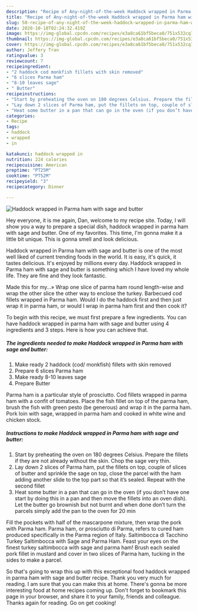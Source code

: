 ```yaml
---
description: "Recipe of Any-night-of-the-week Haddock wrapped in Parma ham with sage and butter"
title: "Recipe of Any-night-of-the-week Haddock wrapped in Parma ham with sage and butter"
slug: 50-recipe-of-any-night-of-the-week-haddock-wrapped-in-parma-ham-with-sage-and-butter
date: 2020-10-18T02:24:32.419Z
image: https://img-global.cpcdn.com/recipes/e3a8ca61bf5beca0/751x532cq70/haddock-wrapped-in-parma-ham-with-sage-and-butter-recipe-main-photo.jpg
thumbnail: https://img-global.cpcdn.com/recipes/e3a8ca61bf5beca0/751x532cq70/haddock-wrapped-in-parma-ham-with-sage-and-butter-recipe-main-photo.jpg
cover: https://img-global.cpcdn.com/recipes/e3a8ca61bf5beca0/751x532cq70/haddock-wrapped-in-parma-ham-with-sage-and-butter-recipe-main-photo.jpg
author: Jeffery Tran
ratingvalue: 3
reviewcount: 7
recipeingredient:
- "2 haddock cod monkfish fillets with skin removed"
- "6 slices Parma ham"
- "8-10 leaves sage"
- " Butter"
recipeinstructions:
- "Start by preheating the oven on 180 degrees Celsius. Prepare the fillets if they are not already without the skin. Chop the sage very thin."
- "Lay down 2 slices of Parma ham, put the fillets on top, couple of slices of butter and sprinkle the sage on top, close the parcel with the ham adding another slide to the top part so that it’s sealed. Repeat with the second fillet"
- "Heat some butter in a pan that can go in the oven (if you don’t have one start by doing this in a pan and then move the fillets into an oven dish). Let the butter go brownish but not burnt and when done don’t turn the parcels simply add the pan to the oven for 20 min"
categories:
- Recipe
tags:
- haddock
- wrapped
- in

katakunci: haddock wrapped in 
nutrition: 224 calories
recipecuisine: American
preptime: "PT25M"
cooktime: "PT52M"
recipeyield: "3"
recipecategory: Dinner

---
```



![Haddock wrapped in Parma ham with sage and butter](https://img-global.cpcdn.com/recipes/e3a8ca61bf5beca0/751x532cq70/haddock-wrapped-in-parma-ham-with-sage-and-butter-recipe-main-photo.jpg)

Hey everyone, it is me again, Dan, welcome to my recipe site. Today, I will show you a way to prepare a special dish, haddock wrapped in parma ham with sage and butter. One of my favorites. This time, I'm gonna make it a little bit unique. This is gonna smell and look delicious.

Haddock wrapped in Parma ham with sage and butter is one of the most well liked of current trending foods in the world. It is easy, it's quick, it tastes delicious. It's enjoyed by millions every day. Haddock wrapped in Parma ham with sage and butter is something which I have loved my whole life. They are fine and they look fantastic.

Made this for my…» Wrap one slice of parma ham round length-wise and wrap the other slice the other way to enclose the turkey. Barbecued cod fillets wrapped in Parma ham. Would I do the haddock first and then just wrap it in parma ham, or would I wrap in parma ham first and then cook it?


To begin with this recipe, we must first prepare a few ingredients. You can have haddock wrapped in parma ham with sage and butter using 4 ingredients and 3 steps. Here is how you can achieve that.

<!--inarticleads1-->

##### The ingredients needed to make Haddock wrapped in Parma ham with sage and butter:

1. Make ready 2 haddock (cod/ monkfish) fillets with skin removed
1. Prepare 6 slices Parma ham
1. Make ready 8-10 leaves sage
1. Prepare  Butter


Parma ham is a particular style of prosciutto. Cod fillets wrapped in parma ham with a confit of tomatoes. Place the fish fillet on top of the parma ham, brush the fish with green pesto (be generous) and wrap it in the parma ham. Pork loin with sage, wrapped in parma ham and cooked in white wine and chicken stock. 

<!--inarticleads2-->

##### Instructions to make Haddock wrapped in Parma ham with sage and butter:

1. Start by preheating the oven on 180 degrees Celsius. Prepare the fillets if they are not already without the skin. Chop the sage very thin.
1. Lay down 2 slices of Parma ham, put the fillets on top, couple of slices of butter and sprinkle the sage on top, close the parcel with the ham adding another slide to the top part so that it’s sealed. Repeat with the second fillet
1. Heat some butter in a pan that can go in the oven (if you don’t have one start by doing this in a pan and then move the fillets into an oven dish). Let the butter go brownish but not burnt and when done don’t turn the parcels simply add the pan to the oven for 20 min


Fill the pockets with half of the mascarpone mixture, then wrap the pork with Parma ham. Parma ham, or prosciutto di Parma, refers to cured ham produced specifically in the Parma region of Italy. Saltimbocca di Tacchino Turkey Saltimbocca with Sage and Parma Ham. Feast your eyes on the finest turkey saltimbocca with sage and parma ham! Brush each sealed pork fillet in mustard and cover in two slices of Parma ham, tucking in the sides to make a parcel. 

So that's going to wrap this up with this exceptional food haddock wrapped in parma ham with sage and butter recipe. Thank you very much for reading. I am sure that you can make this at home. There's gonna be more interesting food at home recipes coming up. Don't forget to bookmark this page in your browser, and share it to your family, friends and colleague. Thanks again for reading. Go on get cooking!
